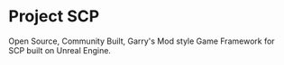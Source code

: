 # Project SCP
 Open Source, Community Built, Garry's Mod style Game Framework for SCP built on Unreal Engine.
